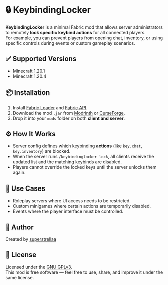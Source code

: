 # 🔒 KeybindingLocker

**KeybindingLocker** is a minimal Fabric mod that allows server administrators to remotely **lock specific keybind actions** for all connected players.  
For example, you can prevent players from opening chat, inventory, or using specific controls during events or custom gameplay scenarios.

## ✅ Supported Versions

- Minecraft 1.20.1
- Minecraft 1.20.4

## 📦 Installation

1. Install [Fabric Loader](https://fabricmc.net/use/) and [Fabric API](https://modrinth.com/mod/fabric-api).
2. Download the mod `.jar` from [Modrinth](https://modrinth.com/mod/keybindinglocker) or [CurseForge](https://curseforge.com/minecraft/mc-mods/keybindinglocker).
3. Drop it into your `mods` folder on both **client and server**.

## ⚙️ How It Works

- Server config defines which keybinding **actions** (like `key.chat`, `key.inventory`) are blocked.
- When the server runs `/keybindinglocker lock`, all clients receive the updated list and the matching keybinds are disabled.
- Players cannot override the locked keys until the server unlocks them again.

## 🧠 Use Cases

- Roleplay servers where UI access needs to be restricted.
- Custom minigames where certain actions are temporarily disabled.
- Events where the player interface must be controlled.

## 👤 Author

Created by [superstrellaa](https://superstrellaa.is-a.dev)

## 📜 License

Licensed under the [GNU GPLv3](LICENSE).  
This mod is free software — feel free to use, share, and improve it under the same license.
